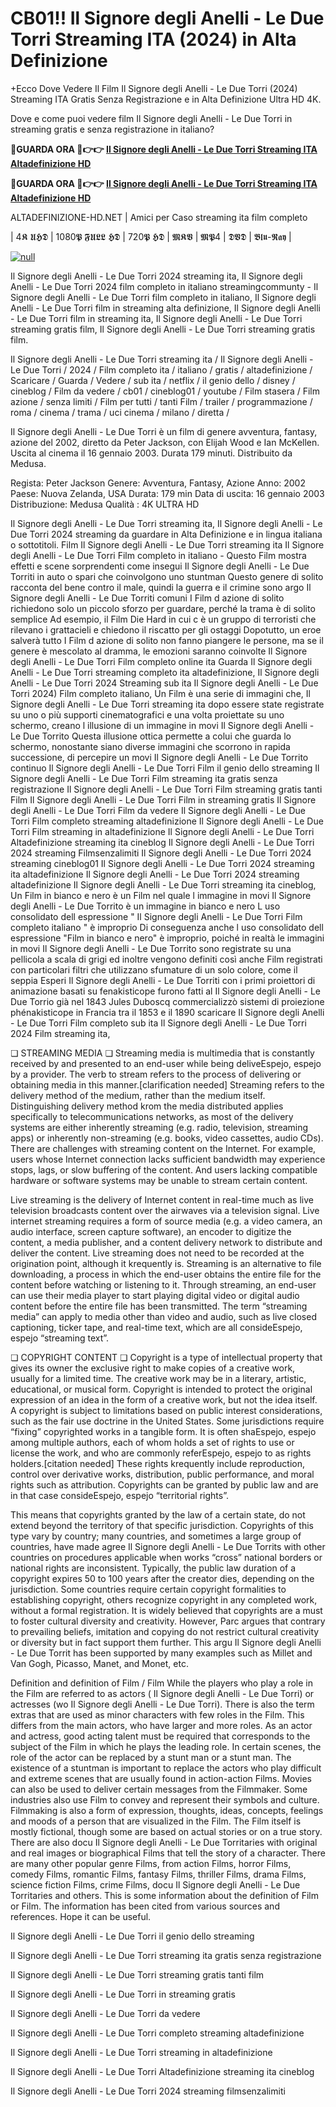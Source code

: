 # CB01!! Il Signore degli Anelli - Le Due Torri Streaming ITA (2024) in Alta Definizione

+Ecco Dove Vedere Il Film Il Signore degli Anelli - Le Due Torri (2024) Streaming ITA Gratis Senza Registrazione e in Alta Definizione Ultra HD 4K.

Dove e come puoi vedere film Il Signore degli Anelli - Le Due Torri in streaming gratis e senza registrazione in italiano?

**🔴GUARDA ORA 🔴👉👉 [Il Signore degli Anelli - Le Due Torri Streaming ITA Altadefinizione HD](https://t.co/kRhyePvCXq)**

**🔴GUARDA ORA 🔴👉👉 [Il Signore degli Anelli - Le Due Torri Streaming ITA Altadefinizione HD](https://t.co/kRhyePvCXq)**

ALTADEFINIZIONE-HD.NET | Amici per Caso streaming ita film completo

| 4𝕶 𝖀𝕳𝕯 | 1080𝕻 𝕱𝖀𝕷𝕷 𝕳𝕯 | 720𝕻 𝕳𝕯 | 𝕸𝕶𝖁 | 𝕸𝕻4 | 𝕯𝖁𝕯 | 𝕭𝖑𝖚-𝕽𝖆𝖞 |

[![null](https://static.wixstatic.com/media/855a25_043b5abeb4ae4d35ac003198e7fe56ed~mv2.gif)](https://t.co/kRhyePvCXq)

Il Signore degli Anelli - Le Due Torri 2024 streaming ita, Il Signore degli Anelli - Le Due Torri 2024 film completo in italiano streamingcommunty - Il Signore degli Anelli - Le Due Torri film completo in italiano, Il Signore degli Anelli - Le Due Torri film in streaming alta definizione, Il Signore degli Anelli - Le Due Torri film in streaming ita, Il Signore degli Anelli - Le Due Torri streaming gratis film, Il Signore degli Anelli - Le Due Torri streaming gratis film.

Il Signore degli Anelli - Le Due Torri streaming ita / Il Signore degli Anelli - Le Due Torri / 2024 / Film completo ita / italiano / gratis / altadefinizione / Scaricare / Guarda / Vedere / sub ita / netflix / il genio dello / disney / cineblog / Film da vedere / cb01 / cineblog01 / youtube / Film stasera / Film azione / senza limiti / Film per tutti / tanti Film / trailer / programmazione / roma / cinema / trama / uci cinema / milano / diretta /

Il Signore degli Anelli - Le Due Torri è un film di genere avventura, fantasy, azione del 2002, diretto da Peter Jackson, con Elijah Wood e Ian McKellen. Uscita al cinema il 16 gennaio 2003. Durata 179 minuti. Distribuito da Medusa.

Regista: Peter Jackson
Genere: Avventura, Fantasy, Azione
Anno: 2002
Paese: Nuova Zelanda, USA
Durata: 179 min
Data di uscita: 16 gennaio 2003
Distribuzione: Medusa
Qualità : 4K ULTRA HD

Il Signore degli Anelli - Le Due Torri streaming ita, Il Signore degli Anelli - Le Due Torri 2024 streaming da guardare in Alta Definizione e in lingua italiana o sottotitoli. Film Il Signore degli Anelli - Le Due Torri streaming ita Il Signore degli Anelli - Le Due Torri Film completo in italiano - Questo Film mostra effetti e scene sorprendenti come insegui Il Signore degli Anelli - Le Due Torriti in auto o spari che coinvolgono uno stuntman Questo genere di solito racconta del bene contro il male, quindi la guerra e il crimine sono argo Il Signore degli Anelli - Le Due Torriti comuni I Film d azione di solito richiedono solo un piccolo sforzo per guardare, perché la trama è di solito semplice Ad esempio, il Film Die Hard in cui c è un gruppo di terroristi che rilevano i grattacieli e chiedono il riscatto per gli ostaggi Dopotutto, un eroe salverà tutto I Film d azione di solito non fanno piangere le persone, ma se il genere è mescolato al dramma, le emozioni saranno coinvolte Il Signore degli Anelli - Le Due Torri Film completo online ita Guarda Il Signore degli Anelli - Le Due Torri streaming completo ita altadefinizione, Il Signore degli Anelli - Le Due Torri 2024 Streaming sub ita Il Signore degli Anelli - Le Due Torri 2024) Film completo italiano, Un Film è una serie di immagini che, Il Signore degli Anelli - Le Due Torri streaming ita dopo essere state registrate su uno o più supporti cinematografici e una volta proiettate su uno schermo, creano l illusione di un immagine in movi Il Signore degli Anelli - Le Due Torrito Questa illusione ottica permette a colui che guarda lo schermo, nonostante siano diverse immagini che scorrono in rapida successione, di percepire un movi Il Signore degli Anelli - Le Due Torrito continuo Il Signore degli Anelli - Le Due Torri Film il genio dello streaming Il Signore degli Anelli - Le Due Torri Film streaming ita gratis senza registrazione Il Signore degli Anelli - Le Due Torri Film streaming gratis tanti Film Il Signore degli Anelli - Le Due Torri Film in streaming gratis Il Signore degli Anelli - Le Due Torri Film da vedere Il Signore degli Anelli - Le Due Torri Film completo streaming altadefinizione Il Signore degli Anelli - Le Due Torri Film streaming in altadefinizione Il Signore degli Anelli - Le Due Torri Altadefinizione streaming ita cineblog Il Signore degli Anelli - Le Due Torri 2024 streaming Filmsenzalimiti Il Signore degli Anelli - Le Due Torri 2024 streaming cineblog01 Il Signore degli Anelli - Le Due Torri 2024 streaming ita altadefinizione Il Signore degli Anelli - Le Due Torri 2024 streaming altadefinizione Il Signore degli Anelli - Le Due Torri streaming ita cineblog, Un Film in bianco e nero è un Film nel quale l immagine in movi Il Signore degli Anelli - Le Due Torrito è un immagine in bianco e nero L uso consolidato dell espressione " Il Signore degli Anelli - Le Due Torri Film completo italiano " è improprio Di conseguenza anche l uso consolidato dell espressione "Film in bianco e nero" è improprio, poiché in realtà le immagini in movi Il Signore degli Anelli - Le Due Torrito sono registrate su una pellicola a scala di grigi ed inoltre vengono definiti così anche Film registrati con particolari filtri che utilizzano sfumature di un solo colore, come il seppia Esperi Il Signore degli Anelli - Le Due Torriti con i primi proiettori di animazione basati su fenakisticope furono fatti al Il Signore degli Anelli - Le Due Torrio già nel 1843 Jules Duboscq commercializzò sistemi di proiezione phénakisticope in Francia tra il 1853 e il 1890 scaricare Il Signore degli Anelli - Le Due Torri Film completo sub ita Il Signore degli Anelli - Le Due Torri 2024 Film streaming ita,

❏ STREAMING MEDIA ❏ Streaming media is multimedia that is constantly received by and presented to an end-user while being deliveEspejo, espejo by a provider. The verb to stream refers to the process of delivering or obtaining media in this manner.[clarification needed] Streaming refers to the delivery method of the medium, rather than the medium itself. Distinguishing delivery method krom the media distributed applies specifically to telecommunications networks, as most of the delivery systems are either inherently streaming (e.g. radio, television, streaming apps) or inherently non-streaming (e.g. books, video cassettes, audio CDs). There are challenges with streaming content on the Internet. For example, users whose Internet connection lacks sufficient bandwidth may experience stops, lags, or slow buffering of the content. And users lacking compatible hardware or software systems may be unable to stream certain content.

Live streaming is the delivery of Internet content in real-time much as live television broadcasts content over the airwaves via a television signal. Live internet streaming requires a form of source media (e.g. a video camera, an audio interface, screen capture software), an encoder to digitize the content, a media publisher, and a content delivery network to distribute and deliver the content. Live streaming does not need to be recorded at the origination point, although it krequently is. Streaming is an alternative to file downloading, a process in which the end-user obtains the entire file for the content before watching or listening to it. Through streaming, an end-user can use their media player to start playing digital video or digital audio content before the entire file has been transmitted. The term “streaming media” can apply to media other than video and audio, such as live closed captioning, ticker tape, and real-time text, which are all consideEspejo, espejo “streaming text”.

❏ COPYRIGHT CONTENT ❏ Copyright is a type of intellectual property that gives its owner the exclusive right to make copies of a creative work, usually for a limited time. The creative work may be in a literary, artistic, educational, or musical form. Copyright is intended to protect the original expression of an idea in the form of a creative work, but not the idea itself. A copyright is subject to limitations based on public interest considerations, such as the fair use doctrine in the United States. Some jurisdictions require “fixing” copyrighted works in a tangible form. It is often shaEspejo, espejo among multiple authors, each of whom holds a set of rights to use or license the work, and who are commonly referEspejo, espejo to as rights holders.[citation needed] These rights krequently include reproduction, control over derivative works, distribution, public performance, and moral rights such as attribution. Copyrights can be granted by public law and are in that case consideEspejo, espejo “territorial rights”.

This means that copyrights granted by the law of a certain state, do not extend beyond the territory of that specific jurisdiction. Copyrights of this type vary by country; many countries, and sometimes a large group of countries, have made agree Il Signore degli Anelli - Le Due Torrits with other countries on procedures applicable when works “cross” national borders or national rights are inconsistent. Typically, the public law duration of a copyright expires 50 to 100 years after the creator dies, depending on the jurisdiction. Some countries require certain copyright formalities to establishing copyright, others recognize copyright in any completed work, without a formal registration. It is widely believed that copyrights are a must to foster cultural diversity and creativity. However, Parc argues that contrary to prevailing beliefs, imitation and copying do not restrict cultural creativity or diversity but in fact support them further. This argu Il Signore degli Anelli - Le Due Torrit has been supported by many examples such as Millet and Van Gogh, Picasso, Manet, and Monet, etc.

Definition and definition of Film / Film While the players who play a role in the Film are referred to as actors ( Il Signore degli Anelli - Le Due Torri) or actresses (wo Il Signore degli Anelli - Le Due Torri). There is also the term extras that are used as minor characters with few roles in the Film. This differs from the main actors, who have larger and more roles. As an actor and actress, good acting talent must be required that corresponds to the subject of the Film in which he plays the leading role. In certain scenes, the role of the actor can be replaced by a stunt man or a stunt man. The existence of a stuntman is important to replace the actors who play difficult and extreme scenes that are usually found in action-action Films. Movies can also be used to deliver certain messages from the Filmmaker. Some industries also use Film to convey and represent their symbols and culture. Filmmaking is also a form of expression, thoughts, ideas, concepts, feelings and moods of a person that are visualized in the Film. The Film itself is mostly fictional, though some are based on actual stories or on a true story. There are also docu Il Signore degli Anelli - Le Due Torritaries with original and real images or biographical Films that tell the story of a character. There are many other popular genre Films, from action Films, horror Films, comedy Films, romantic Films, fantasy Films, thriller Films, drama Films, science fiction Films, crime Films, docu Il Signore degli Anelli - Le Due Torritaries and others. This is some information about the definition of Film or Film. The information has been cited from various sources and references. Hope it can be useful.

Il Signore degli Anelli - Le Due Torri il genio dello streaming

Il Signore degli Anelli - Le Due Torri streaming ita gratis senza registrazione

Il Signore degli Anelli - Le Due Torri streaming gratis tanti film

Il Signore degli Anelli - Le Due Torri in streaming gratis

Il Signore degli Anelli - Le Due Torri da vedere

Il Signore degli Anelli - Le Due Torri completo streaming altadefinizione

Il Signore degli Anelli - Le Due Torri streaming in altadefinizione

Il Signore degli Anelli - Le Due Torri Altadefinizione streaming ita cineblog

Il Signore degli Anelli - Le Due Torri 2024 streaming filmsenzalimiti
